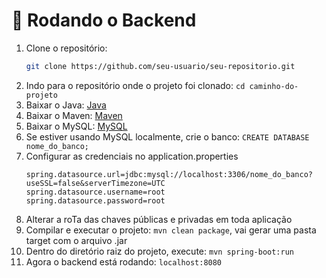 # 🚀 Rodando o Backend
1. Clone o repositório:
   ```sh
   git clone https://github.com/seu-usuario/seu-repositorio.git
   ```
2. Indo para o repositório onde o projeto foi clonado: `cd caminho-do-projeto`
3. Baixar o Java: [Java](https://www.java.com/pt-BR/download/ie_manual.jsp?locale=pt_BR)
4. Baixar o Maven: [Maven](https://maven.apache.org/download.cgi)
5. Baixar o MySQL: [MySQL](https://www.mysql.com/downloads/)
6. Se estiver usando MySQL localmente, crie o banco: `CREATE DATABASE nome_do_banco;`
7. Configurar as credenciais no application.properties
   ```
   spring.datasource.url=jdbc:mysql://localhost:3306/nome_do_banco?useSSL=false&serverTimezone=UTC
   spring.datasource.username=root
   spring.datasource.password=root
   ```
8. Alterar a roTa das chaves públicas e privadas em toda aplicação
9. Compilar e executar o projeto: `mvn clean package`, vai gerar uma pasta target com o arquivo .jar
10. Dentro do diretório raiz do projeto, execute: `mvn spring-boot:run`
11. Agora o backend está rodando: `localhost:8080`
